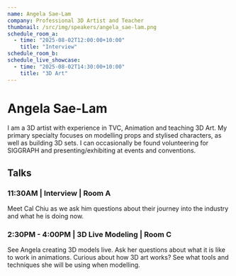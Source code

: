 ```yaml
---
name: Angela Sae-Lam
company: Professional 3D Artist and Teacher
thumbnail: /src/img/speakers/angela_sae-lam.png
schedule_room_a:
  - time: "2025-08-02T12:00:00+10:00"
    title: "Interview"
schedule_room_b: 
schedule_live_showcase: 
  - time: "2025-08-02T14:30:00+10:00"
    title: "3D Art"
---
```


# Angela Sae-Lam

I am a 3D artist with experience in TVC, Animation and teaching 3D Art. My primary specialty focuses on modelling props and stylised characters, as well as building 3D sets. I can occasionally be found volunteering for SIGGRAPH and presenting/exhibiting at events and conventions.
## Talks

### 11:30AM | Interview | Room A
Meet Cal Chiu as we ask him questions about their journey into the industry and what he is doing now.

### 2:30PM - 4:00PM | 3D Live Modeling | Room C
See Angela creating 3D models live. Ask her questions about what it is like to work in animations. Curious about how 3D art works? See what tools and techniques she will be using when modelling. 